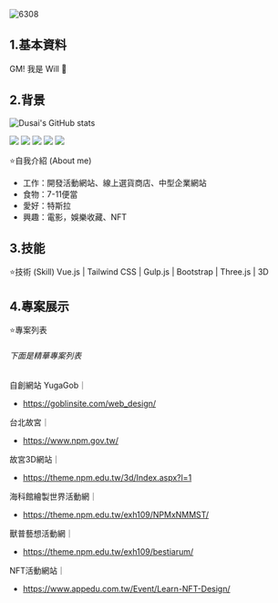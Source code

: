 
![6308](https://user-images.githubusercontent.com/33489732/223083150-c6e91b43-bafa-4e23-8454-d357751df175.png)


## 1.基本資料

GM! 我是 Will 👋

## 2.背景

![Dusai's GitHub stats](https://github-readme-stats.vercel.app/api?username=ninewill)

![](https://img.shields.io/badge/html-3.9-blue?style=for-the-badge&logo=html&logoColor=blue)
![](https://img.shields.io/badge/css-3.9-yellowgreen?style=for-the-badge&logo=css&logoColor=yellowgreen)
![](https://img.shields.io/badge/js-3.9-orange?style=for-the-badge&logo=js&logoColor=orange)
![](https://img.shields.io/badge/vue-3.9-green?style=for-the-badge&logo=js&logoColor=green)
![](https://img.shields.io/badge/tailwind-3.9-9cf?style=for-the-badge&logo=js&logoColor=9cf)


⭐自我介紹 (About me)

* 工作：開發活動網站、線上選貨商店、中型企業網站
* 食物：7-11便當
* 愛好：特斯拉
* 興趣：電影，娛樂收藏、NFT

## 3.技能

⭐技術 (Skill)
Vue.js | Tailwind CSS | Gulp.js | Bootstrap | Three.js | 3D 

## 4.專案展示

⭐專案列表

###### 下面是精華專案列表

自創網站 YugaGob｜
* https://goblinsite.com/web_design/

台北故宮｜
 * https://www.npm.gov.tw/
 
故宮3D網站｜
 * https://theme.npm.edu.tw/3d/Index.aspx?l=1
 
海科館繪製世界活動網｜
 * https://theme.npm.edu.tw/exh109/NPMxNMMST/

獸普藝想活動網｜
 * https://theme.npm.edu.tw/exh109/bestiarum/

NFT活動網站｜
 * https://www.appedu.com.tw/Event/Learn-NFT-Design/




